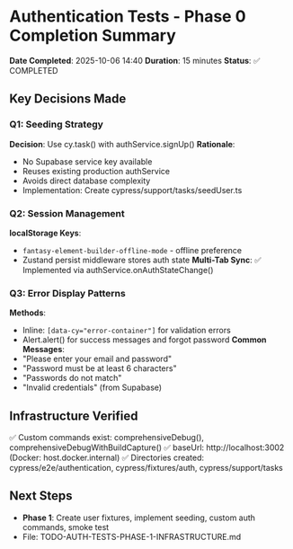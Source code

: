# Authentication Tests - Phase 0 Completion Summary

**Date Completed**: 2025-10-06 14:40
**Duration**: 15 minutes
**Status**: ✅ COMPLETED

## Key Decisions Made

### Q1: Seeding Strategy

**Decision**: Use cy.task() with authService.signUp()
**Rationale**:

- No Supabase service key available
- Reuses existing production authService
- Avoids direct database complexity
- Implementation: Create cypress/support/tasks/seedUser.ts

### Q2: Session Management

**localStorage Keys**:

- `fantasy-element-builder-offline-mode` - offline preference
- Zustand persist middleware stores auth state
  **Multi-Tab Sync**: ✅ Implemented via authService.onAuthStateChange()

### Q3: Error Display Patterns

**Methods**:

- Inline: `[data-cy="error-container"]` for validation errors
- Alert.alert() for success messages and forgot password
  **Common Messages**:
- "Please enter your email and password"
- "Password must be at least 6 characters"
- "Passwords do not match"
- "Invalid credentials" (from Supabase)

## Infrastructure Verified

✅ Custom commands exist: comprehensiveDebug(), comprehensiveDebugWithBuildCapture()
✅ baseUrl: http://localhost:3002 (Docker: host.docker.internal)
✅ Directories created: cypress/e2e/authentication, cypress/fixtures/auth, cypress/support/tasks

## Next Steps

- **Phase 1**: Create user fixtures, implement seeding, custom auth commands, smoke test
- File: TODO-AUTH-TESTS-PHASE-1-INFRASTRUCTURE.md
